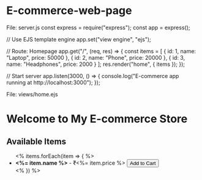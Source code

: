 # E-commerce-web-page
File: server.js
const express = require("express");
const app = express();

// Use EJS template engine
app.set("view engine", "ejs");

// Route: Homepage
app.get("/", (req, res) => {
  const items = [
    { id: 1, name: "Laptop", price: 50000 },
    { id: 2, name: "Phone", price: 20000 },
    { id: 3, name: "Headphones", price: 2000 }
  ];
  res.render("home", { items });
});

// Start server
app.listen(3000, () => {
  console.log("E-commerce app running at http://localhost:3000");
});

File: views/home.ejs
<!DOCTYPE html>
<html>
<head>
  <title>E-commerce App</title>
</head>
<body>
  <h1>Welcome to My E-commerce Store</h1>
  <h2>Available Items</h2>
  <ul>
    <% items.forEach(item => { %>
      <li>
        <b><%= item.name %></b> - ₹<%= item.price %>
        <button>Add to Cart</button>
      </li>
    <% }) %>
  </ul>
</body>
</html>
